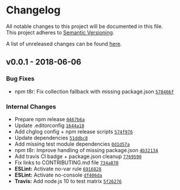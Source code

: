 # Changelog
All notable changes to this project will be documented in this file.  
This project adheres to [Semantic Versioning](http://semver.org/spec/v2.0.0.html).

A list of unreleased changes can be found [here](https://github.com/SAP/ui5-project/compare/v0.0.1...HEAD).

<a name="v0.0.1"></a>
## v0.0.1 - 2018-06-06
### Bug Fixes
- npm t8r: Fix collection fallback with missing package.json [`578466f`](https://github.com/SAP/ui5-project/commit/578466fdedf871091874c93d1a9305859e34e3ed)

### Internal Changes
- Prepare npm release [`0467b6a`](https://github.com/SAP/ui5-project/commit/0467b6ac2e87dadd7319fe02901c3b24a3901663)
- Update .editorconfig [`1644a10`](https://github.com/SAP/ui5-project/commit/1644a105337ff83c1f800b99451881f4d8952b8f)
- Add chglog config + npm release scripts [`574f976`](https://github.com/SAP/ui5-project/commit/574f9761debb0cf527e4dfe9d09a73b7abfecc49)
- Update dependencies [`51ddbc8`](https://github.com/SAP/ui5-project/commit/51ddbc854e1e28c6455cbe98fdf517601e560f71)
- Add missing test module dependencies [`0d1d57a`](https://github.com/SAP/ui5-project/commit/0d1d57a0f4643ea171b134d1639404fc51fdb051)
- npm t8r: Improve handling of missing package.json [`4b32134`](https://github.com/SAP/ui5-project/commit/4b321345139058dc821fb08c4556aff88366ea86)
- Add travis CI badge + package.json cleanup [`7769590`](https://github.com/SAP/ui5-project/commit/776959063ab673a92ebfd4cf4c7ba253aae158a8)
- Fix links to CONTRIBUTING.md file [`734a870`](https://github.com/SAP/ui5-project/commit/734a870d6a68f0370626d5a17906afabf1cd27d1)
- **ESLint:** Activate no-var rule [`6916828`](https://github.com/SAP/ui5-project/commit/6916828560c1765bdd64306c8b1c4950a36f0c8b)
- **ESLint:** Activate no-console [`df406da`](https://github.com/SAP/ui5-project/commit/df406dab0888b16b9c66f4fe5a2d7e026ad9f4f4)
- **Travis:** Add node.js 10 to test matrix [`5f26276`](https://github.com/SAP/ui5-project/commit/5f2627668b7faa554b8c3810899828d3be6fd63f)


